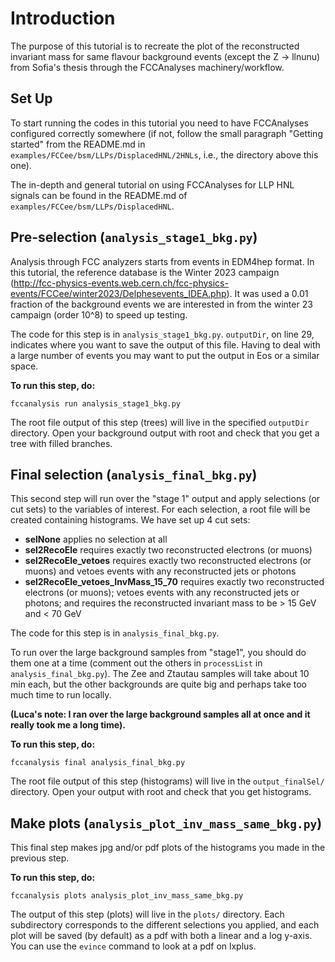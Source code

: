 # Introduction 

The purpose of this tutorial is to recreate the plot of the reconstructed invariant mass for same flavour background events (except the Z -> llnunu) from Sofia's thesis through the FCCAnalyses machinery/workflow. 

## Set Up

To start running the codes in this tutorial you need to have FCCAnalyses configured correctly somewhere (if not, follow the small paragraph "Getting started" from the README.md in `examples/FCCee/bsm/LLPs/DisplacedHNL/2HNLs`, i.e., the directory above this one).

The in-depth and general tutorial on using FCCAnalyses for LLP HNL signals can be found in the README.md of `examples/FCCee/bsm/LLPs/DisplacedHNL`.

## Pre-selection (`analysis_stage1_bkg.py`)

Analysis through FCC analyzers starts from events in EDM4hep format. In this tutorial, the reference database is the Winter 2023 campaign (http://fcc-physics-events.web.cern.ch/fcc-physics-events/FCCee/winter2023/Delphesevents_IDEA.php). It was used a 0.01 fraction of the background events we are interested in from the winter 23 campaign (order 10^8) to speed up testing. 

The code for this step is in `analysis_stage1_bkg.py`. `outputDir`, on line 29, indicates where you want to save the output of this file. Having to deal with a large number of events you may want to put the output in Eos or a similar space.

**To run this step, do:**
```
fccanalysis run analysis_stage1_bkg.py
```

The root file output of this step (trees) will live in the specified `outputDir` directory. Open your background output with root and check that you get a tree with filled branches.

## Final selection (`analysis_final_bkg.py`)

This second step will run over the "stage 1" output and apply selections (or cut sets) to the variables of interest. For each selection, a root file will be created containing histograms. We have set up 4 cut sets:

 - **selNone** applies no selection at all
 - **sel2RecoEle** requires exactly two reconstructed electrons (or muons)
 - **sel2RecoEle_vetoes** requires exactly two reconstructed electrons (or muons) and vetoes events with any reconstructed jets or photons
 - **sel2RecoEle_vetoes_InvMass_15_70** requires exactly two reconstructed electrons (or muons); vetoes events with any reconstructed jets or photons; and requires the reconstructed invariant mass to be > 15 GeV and < 70 GeV


The code for this step is in `analysis_final_bkg.py`. 
  
To run over the large background samples from "stage1", you should do them one at a time (comment out the others in `processList` in `analysis_final_bkg.py`). The Zee and Ztautau samples will take about 10 min each, but the other backgrounds are quite big and perhaps take too much time to run locally.

**(Luca's note: I ran over the large background samples all at once and it really took me a long time).**
  
**To run this step, do:**
```
fccanalysis final analysis_final_bkg.py
```

The root file output of this step (histograms) will live in the `output_finalSel/` directory. Open your output with root and check that you get histograms.

## Make plots (`analysis_plot_inv_mass_same_bkg.py`)

This final step makes jpg and/or pdf plots of the histograms you made in the previous step.

**To run this step, do:**
```
fccanalysis plots analysis_plot_inv_mass_same_bkg.py
```

The output of this step (plots) will live in the `plots/` directory. Each subdirectory corresponds to the different selections you applied, and each plot will be saved (by default) as a pdf with both a linear and a log y-axis. You can use the `evince` command to look at a pdf on lxplus.

